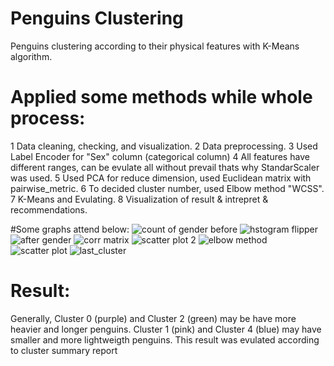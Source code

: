 # Penguins Clustering 
Penguins clustering according to their physical features with K-Means algorithm.

# Applied some methods while whole process:
1 Data cleaning, checking, and visualization.
2 Data preprocessing.
3 Used Label Encoder for "Sex" column (categorical column)
4 All features have different ranges, can be evulate all without prevail thats why StandarScaler was used.
5 Used PCA for reduce dimension, used Euclidean matrix with pairwise_metric.
6 To decided cluster number, used Elbow method "WCSS".
7 K-Means and Evulating.
8 Visualization of result & intrepret & recommendations.


#Some graphs attend below:
![count of gender before](https://github.com/user-attachments/assets/494cea84-04e2-4469-92ef-fe3778ed63c7)
![hstogram flipper](https://github.com/user-attachments/assets/6c45f7e0-3c8f-4920-a1d4-16d30314c308)
![after gender](https://github.com/user-attachments/assets/8d08339b-7ab2-4d99-acd6-b3d97a160b2e)
![corr matrix](https://github.com/user-attachments/assets/b9fc5ef5-03ad-4366-ab90-06bebbddc51c)
![scatter plot 2](https://github.com/user-attachments/assets/5c4d00fb-a6bf-49f0-9cd6-577507985e6d)
![elbow method](https://github.com/user-attachments/assets/f0fdf383-423e-4fcb-a10f-7b2c6571c22d)
![scatter plot ](https://github.com/user-attachments/assets/730530e8-9d7e-4629-a84b-8f16d26dc18b)
![last_cluster](https://github.com/user-attachments/assets/f9c5b3b1-f540-4150-9100-5fa50b00bbeb)

# Result:
Generally, Cluster 0 (purple) and Cluster 2 (green) may be have more heavier and longer penguins. Cluster 1 (pink) and Cluster 4 (blue) may have smaller and more lightweigth penguins. This result was evulated according to cluster summary report
